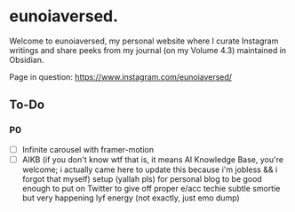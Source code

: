 # eunoiaversed.

Welcome to eunoiaversed, my personal website where I curate Instagram writings and share peeks from my journal (on my Volume 4.3) maintained in Obsidian.

Page in question: https://www.instagram.com/eunoiaversed/

## To-Do 
### P0

- [ ] Infinite carousel with framer-motion
- [ ] AIKB (if you don't know wtf that is, it means AI Knowledge Base, you're welcome; i actually came here to update this because i'm jobless && i forgot that myself) setup (yallah pls) for personal blog to be good enough to put on Twitter to give off proper e/acc techie subtle smortie but very happening lyf energy (not exactly, just emo dump)
